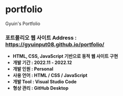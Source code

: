 # portfolio
 Gyuin's Portfolio

### **포트폴리오 웹 사이트 Address : https://gyuinput08.github.io/portfolio/**         
* **HTML, CSS, JavaScript 기반으로 동적 웹 사이트 구현**         
* **개발 기간 : 2022.11 - 2022.12**      
* **개발 인원 : Personal**      
* **사용 언어 : HTML / CSS / JavaScript**         
* **개발 Tool : Visual Studio Code**           
* **형상 관리 : GitHub Desktop**
